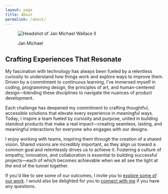 ```yaml
---
layout: page
title: About
permalink: /about/
---
```

<main class="main {% if page.url == '/about/' %}about{% endif %}">
    <section class="bio">
        <figure class="bio-pic-wrapper">
            <img class="bio-pic" src="{{ site.baseurl }}/images/headshots/janmichael-bio-pic.jpg" alt="Headshot of Jan Michael Wallace II">
            <figcaption class="figcaption">
                <p class="p">Jan Michael</p>
            </figcaption>
        </figure>
        <h2 class="h1 title">Crafting Experiences That Resonate</h2>
        <p class="p">My fascination with technology has always been fueled by a relentless curiosity to understand how things work and explore ways to improve them. Driven by a commitment to continuous learning, I’ve immersed myself in coding, programming design, the principles of art, and human-centered design—blending these disciplines to navigate the nuances of product development. 
        </p>
        <p class="p">Each challenge has deepened my commitment to crafting thoughtful, accessible solutions that elevate every experience in meaningful ways. Today, I inspire a team fueled by curiosity and purpose, united in building standout products that make a real impact—creating seamless, lasting, and meaningful interactions for everyone who engages with our designs.</p>
        <p class="p">I enjoy working with teams, inspiring them through the creation of a shared vision. Shared visions are incredibly important, as they align us toward a common goal and relentlessly drives us to achieve it. Fostering a culture of empathy, innovation, and collaboration is essential to building successful projects—each of which becomes achievable when we all see the light at the end of the tunnel together.</p>
        <p class="p">If you'd like to see some of our outcomes, I invite you to <a class="a" href="/" target="_parent">explore some of our work</a>. I would also be delighted for you to <a class="a" href="mailto:hello&#64;janmichael&#46;io">connect with me</a> if you have any questions.</p>        
    </section>
</main>